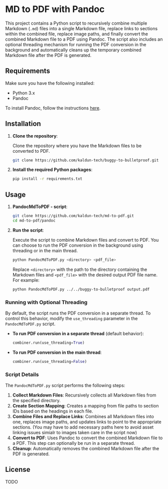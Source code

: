 # MD to PDF with Pandoc

This project contains a Python script to recursively combine multiple Markdown (`.md`) files into a single Markdown file, replace links to sections within the combined file, replace image paths, and finally convert the combined Markdown file to a PDF using Pandoc. The script also includes an optional threading mechanism for running the PDF conversion in the background and automatically cleans up the temporary combined Markdown file after the PDF is generated.

## Requirements

Make sure you have the following installed:

- Python 3.x
- Pandoc

To install Pandoc, follow the instructions [here](https://pandoc.org/installing.html).

## Installation

1. **Clone the repository**:

    Clone the repository where you have the Markdown files to be converted to PDF.

    ```sh
    git clone https://github.com/kaldun-tech/buggy-to-bulletproof.git
    ```

2. **Install the required Python packages**:

    ```sh
    pip install -r requirements.txt
    ```

## Usage

1. **PandocMdToPDF - script**:

    ```sh
    git clone https://github.com/kaldun-tech/md-to-pdf.git
    cd md-to-pdf/pandoc
    ```

2. **Run the script**:

    Execute the script to combine Markdown files and convert to PDF. You can choose to run the PDF conversion in the background using threading or in the main thread.

    ```sh
    python PandocMdToPDF.py <directory> <pdf_file>
    ```

    Replace `<directory>` with the path to the directory containing the Markdown files and `<pdf_file>` with the desired output PDF file name. For example:

    ```sh
    python PandocMdToPDF.py ../../buggy-to-bulletproof output.pdf
    ```

### Running with Optional Threading

By default, the script runs the PDF conversion in a separate thread. To control this behavior, modify the `use_threading` parameter in the `PandocMdToPDF.py` script.

- **To run PDF conversion in a separate thread** (default behavior):

    ```python
    combiner.run(use_threading=True)
    ```

- **To run PDF conversion in the main thread**:

    ```python
    combiner.run(use_threading=False)
    ```

### Script Details

The `PandocMdToPDF.py` script performs the following steps:

1. **Collect Markdown Files**: Recursively collects all Markdown files from the specified directory.
2. **Create Section Mapping**: Creates a mapping from file paths to section IDs based on the headings in each file.
3. **Combine Files and Replace Links**: Combines all Markdown files into one, replaces image paths, and updates links to point to the appropriate sections. (You may have to add necessary paths here to avoid asset linking issues simialr to images taken care in the script now)
4. **Convert to PDF**: Uses Pandoc to convert the combined Markdown file to a PDF. This step can optionally be run in a separate thread.
5. **Cleanup**: Automatically removes the combined Markdown file after the PDF is generated.

## License

TODO
